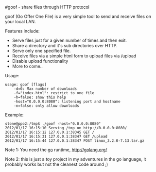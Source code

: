 #goof - share files through HTTP protocol

goof (Go Offer One File) is a very simple tool to send and receive files on your
local LAN. 

Features include:

 * Serve files just for a given number of times and then exit.
 * Share a directory and it's sub directories over HTTP.
 * Serve only one specified file.
 * Receive files via a simple html form to upload files via /upload
 * Disable upload functionality
 * More to come..


Usage:

    usage: goof [flags]
        -d=0: Max number of downloads
        -f="index.html": restrict to one file
        -h=false: show this help
        -host="0.0.0.0:8080": listening port and hostname
        -n=false: only allow downloads

Example:

    stone@ppo2:/tmp$ ./goof -host="0.0.0.0:8080"
    2012/01/17 16:15:10 Serving /tmp on http://0.0.0.0:8080/
    2012/01/17 16:15:12 127.0.0.1:38345 GET /
    2012/01/17 16:15:31 127.0.0.1:38347 GET /upload
    2012/01/17 16:15:44 127.0.0.1:38347 POST linux_3.2.0-7.13.tar.gz


Note 1: You need the [go][] runtime, <http://golang.org/>

Note 2: this is just a toy project in my adventures in the go language, it probably works
but not the cleanest code around ;) 

[go]:http://golang.org/  "The Go Programming language"